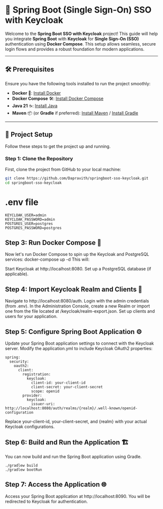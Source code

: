 # 🌟 Spring Boot (Single Sign-On) SSO with Keycloak 

Welcome to the **Spring Boot SSO with Keycloak** project! This guide will help you integrate **Spring Boot** with **Keycloak** for **Single Sign-On (SSO)** authentication using **Docker Compose**. This setup allows seamless, secure login flows and provides a robust foundation for modern applications.

---
## 🛠️ Prerequisites

Ensure you have the following tools installed to run the project smoothly:

- **Docker** 🐋: [Install Docker](https://docs.docker.com/get-docker/)
- **Docker Compose** 🛠️: [Install Docker Compose](https://docs.docker.com/compose/install/)
- **Java 21** ☕: [Install Java](https://www.oracle.com/java/technologies/javase-jdk21-downloads.html)
- **Maven** 📦 (or **Gradle** if preferred): [Install Maven](https://maven.apache.org/install.html) / [Install Gradle](https://gradle.org/install/)

---

## 📂 Project Setup

Follow these steps to get the project up and running.

### Step 1: Clone the Repository

First, clone the project from GitHub to your local machine:

```bash
git clone https://github.com/Dapravith/springboot-sso-keycloak.git
cd springboot-sso-keycloak
```

# .env file
```
KEYCLOAK_USER=admin
KEYCLOAK_PASSWORD=admin
POSTGRES_USER=postgres
POSTGRES_PASSWORD=postgres
```

## Step 3: Run Docker Compose 🐳
Now let's run Docker Compose to spin up the Keycloak and PostgreSQL services:
docker-compose up -d
This will:

Start Keycloak at http://localhost:8080.
Set up a PostgreSQL database (if applicable).

## Step 4: Import Keycloak Realm and Clients 🔐
Navigate to http://localhost:8080/auth.
Login with the admin credentials (from .env).
In the Administration Console, create a new Realm or import one from the file located at /keycloak/realm-export.json.
Set up clients and users for your application.
## Step 5: Configure Spring Boot Application ⚙️
Update your Spring Boot application settings to connect with the Keycloak server. Modify the application.yml to include Keycloak OAuth2 properties:
```
spring:
  security:
    oauth2:
      client:
        registration:
          keycloak:
            client-id: your-client-id
            client-secret: your-client-secret
            scope: openid
        provider:
          keycloak:
            issuer-uri: http://localhost:8080/auth/realms/{realm}/.well-known/openid-configuration
```
Replace your-client-id, your-client-secret, and {realm} with your actual Keycloak configurations.

## Step 6: Build and Run the Application 🏗️
You can now build and run the Spring Boot application using Gradle.
```
./gradlew build
./gradlew bootRun
```
## Step 7: Access the Application 🌐
Access your Spring Boot application at http://localhost:8090. You will be redirected to Keycloak for authentication.


